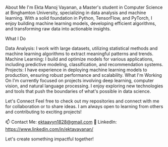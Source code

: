 About Me
I'm Ekta Manoj Vayanan, a Master's student in Computer Science at Binghamton University, specializing in data analysis and machine learning. With a solid foundation in Python, TensorFlow, and PyTorch, I enjoy building machine learning models, developing efficient algorithms, and transforming raw data into actionable insights.

What I Do

Data Analysis: I work with large datasets, utilizing statistical methods and machine learning algorithms to extract meaningful patterns and trends.
Machine Learning: I build and optimize models for various applications, including predictive modeling, classification, and recommendation systems.
Projects: I have experience in deploying machine learning models to production, ensuring robust performance and scalability.
What I'm Working On
I'm currently focused on projects involving deep learning, computer vision, and natural language processing. I enjoy exploring new technologies and tools that push the boundaries of what's possible in data science.

Let's Connect
Feel free to check out my repositories and connect with me for collaboration or to share ideas. I am always open to learning from others and contributing to exciting projects!

📫 Contact Me: ektaavyn1828@gmail.com
💼 LinkedIn: https://www.linkedin.com/in/ektavayanan/

Let's create something impactful together!

<!---
ektav118 is a ✨ special ✨ repository because its `README.md` (this file) appears on your GitHub profile.
You can click the Preview link to take a look at your changes.
--->
